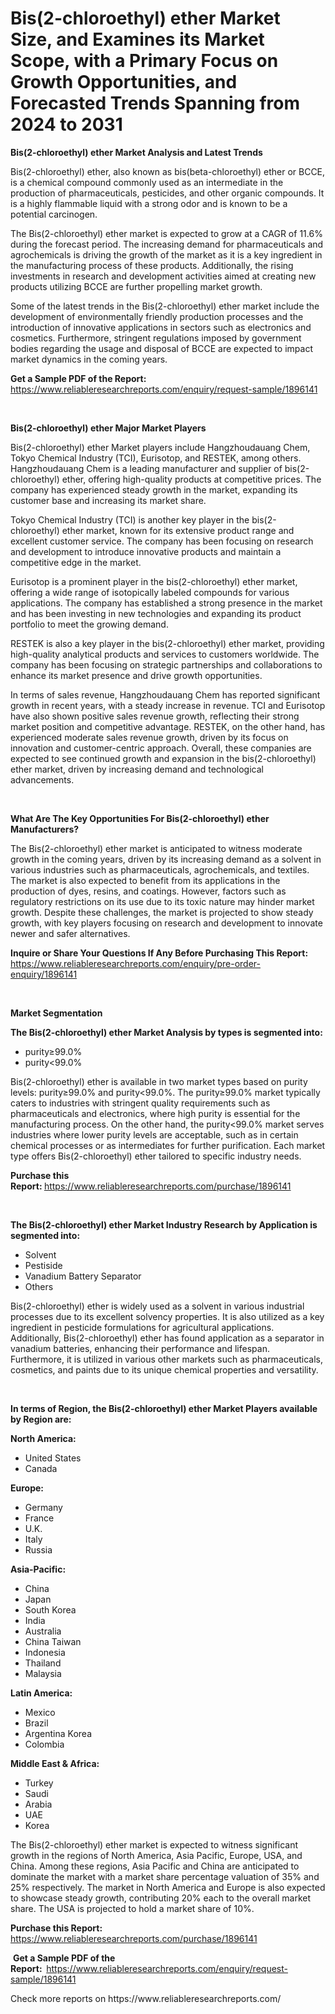 <p><h1>Bis(2-chloroethyl) ether Market Size, and Examines its Market Scope, with a Primary Focus on Growth Opportunities, and Forecasted Trends Spanning from 2024 to 2031</h1></p><p><strong>Bis(2-chloroethyl) ether Market Analysis and Latest Trends</strong></p>
<p><p>Bis(2-chloroethyl) ether, also known as bis(beta-chloroethyl) ether or BCCE, is a chemical compound commonly used as an intermediate in the production of pharmaceuticals, pesticides, and other organic compounds. It is a highly flammable liquid with a strong odor and is known to be a potential carcinogen.</p><p>The Bis(2-chloroethyl) ether market is expected to grow at a CAGR of 11.6% during the forecast period. The increasing demand for pharmaceuticals and agrochemicals is driving the growth of the market as it is a key ingredient in the manufacturing process of these products. Additionally, the rising investments in research and development activities aimed at creating new products utilizing BCCE are further propelling market growth.</p><p>Some of the latest trends in the Bis(2-chloroethyl) ether market include the development of environmentally friendly production processes and the introduction of innovative applications in sectors such as electronics and cosmetics. Furthermore, stringent regulations imposed by government bodies regarding the usage and disposal of BCCE are expected to impact market dynamics in the coming years.</p></p>
<p><strong>Get a Sample PDF of the Report:&nbsp;</strong> <a href="https://www.reliableresearchreports.com/enquiry/request-sample/1896141">https://www.reliableresearchreports.com/enquiry/request-sample/1896141</a></p>
<p>&nbsp;</p>
<p><strong>Bis(2-chloroethyl) ether Major Market Players</strong></p>
<p><p>Bis(2-chloroethyl) ether Market players include Hangzhoudauang Chem, Tokyo Chemical Industry (TCI), Eurisotop, and RESTEK, among others. Hangzhoudauang Chem is a leading manufacturer and supplier of bis(2-chloroethyl) ether, offering high-quality products at competitive prices. The company has experienced steady growth in the market, expanding its customer base and increasing its market share.</p><p>Tokyo Chemical Industry (TCI) is another key player in the bis(2-chloroethyl) ether market, known for its extensive product range and excellent customer service. The company has been focusing on research and development to introduce innovative products and maintain a competitive edge in the market.</p><p>Eurisotop is a prominent player in the bis(2-chloroethyl) ether market, offering a wide range of isotopically labeled compounds for various applications. The company has established a strong presence in the market and has been investing in new technologies and expanding its product portfolio to meet the growing demand.</p><p>RESTEK is also a key player in the bis(2-chloroethyl) ether market, providing high-quality analytical products and services to customers worldwide. The company has been focusing on strategic partnerships and collaborations to enhance its market presence and drive growth opportunities.</p><p>In terms of sales revenue, Hangzhoudauang Chem has reported significant growth in recent years, with a steady increase in revenue. TCI and Eurisotop have also shown positive sales revenue growth, reflecting their strong market position and competitive advantage. RESTEK, on the other hand, has experienced moderate sales revenue growth, driven by its focus on innovation and customer-centric approach. Overall, these companies are expected to see continued growth and expansion in the bis(2-chloroethyl) ether market, driven by increasing demand and technological advancements.</p></p>
<p>&nbsp;</p>
<p><strong>What Are The Key Opportunities For Bis(2-chloroethyl) ether Manufacturers?</strong></p>
<p><p>The Bis(2-chloroethyl) ether market is anticipated to witness moderate growth in the coming years, driven by its increasing demand as a solvent in various industries such as pharmaceuticals, agrochemicals, and textiles. The market is also expected to benefit from its applications in the production of dyes, resins, and coatings. However, factors such as regulatory restrictions on its use due to its toxic nature may hinder market growth. Despite these challenges, the market is projected to show steady growth, with key players focusing on research and development to innovate newer and safer alternatives.</p></p>
<p><strong>Inquire or Share Your Questions If Any Before Purchasing This Report:</strong> <a href="https://www.reliableresearchreports.com/enquiry/pre-order-enquiry/1896141">https://www.reliableresearchreports.com/enquiry/pre-order-enquiry/1896141</a></p>
<p>&nbsp;</p>
<p><strong>Market Segmentation</strong></p>
<p><strong>The Bis(2-chloroethyl) ether Market Analysis by types is segmented into:</strong></p>
<p><ul><li>purity≥99.0%</li><li>purity<99.0%</li></ul></p>
<p><p>Bis(2-chloroethyl) ether is available in two market types based on purity levels: purity≥99.0% and purity<99.0%. The purity≥99.0% market typically caters to industries with stringent quality requirements such as pharmaceuticals and electronics, where high purity is essential for the manufacturing process. On the other hand, the purity<99.0% market serves industries where lower purity levels are acceptable, such as in certain chemical processes or as intermediates for further purification. Each market type offers Bis(2-chloroethyl) ether tailored to specific industry needs.</p></p>
<p><strong>Purchase this Report:&nbsp;</strong><a href="https://www.reliableresearchreports.com/purchase/1896141">https://www.reliableresearchreports.com/purchase/1896141</a></p>
<p>&nbsp;</p>
<p><strong>The Bis(2-chloroethyl) ether Market Industry Research by Application is segmented into:</strong></p>
<p><ul><li>Solvent</li><li>Pestiside</li><li>Vanadium Battery Separator</li><li>Others</li></ul></p>
<p><p>Bis(2-chloroethyl) ether is widely used as a solvent in various industrial processes due to its excellent solvency properties. It is also utilized as a key ingredient in pesticide formulations for agricultural applications. Additionally, Bis(2-chloroethyl) ether has found application as a separator in vanadium batteries, enhancing their performance and lifespan. Furthermore, it is utilized in various other markets such as pharmaceuticals, cosmetics, and paints due to its unique chemical properties and versatility.</p></p>
<p>&nbsp;</p>
<p><strong>In terms of Region, the Bis(2-chloroethyl) ether Market Players available by Region are:</strong></p>
<p>
    <p> <strong> North America: </strong>
        <ul>
            <li>United States</li>
            <li>Canada</li>
        </ul>
        </p> 
    <p> <strong> Europe: </strong>
        <ul>
            <li>Germany</li>
            <li>France</li>
            <li>U.K.</li>
            <li>Italy</li>
            <li>Russia</li>
        </ul>
        </p> 
    <p> <strong> Asia-Pacific: </strong>
        <ul>
            <li>China</li>
            <li>Japan</li>
            <li>South Korea</li>
            <li>India</li>
            <li>Australia</li>
            <li>China Taiwan</li>
            <li>Indonesia</li>
            <li>Thailand</li>
            <li>Malaysia</li>
        </ul>
        </p> 
    <p> <strong> Latin America: </strong>
        <ul>
            <li>Mexico</li>
            <li>Brazil</li>
            <li>Argentina Korea</li>
            <li>Colombia</li>
        </ul>
        </p> 
    <p> <strong> Middle East & Africa: </strong>
        <ul>
            <li>Turkey</li>
            <li>Saudi</li>
            <li>Arabia</li>
            <li>UAE</li>
            <li>Korea</li>
        </ul>
    </p>
    </p>
<p><p>The Bis(2-chloroethyl) ether market is expected to witness significant growth in the regions of North America, Asia Pacific, Europe, USA, and China. Among these regions, Asia Pacific and China are anticipated to dominate the market with a market share percentage valuation of 35% and 25% respectively. The market in North America and Europe is also expected to showcase steady growth, contributing 20% each to the overall market share. The USA is projected to hold a market share of 10%.</p></p>
<p><strong>Purchase this Report: </strong><a href="https://www.reliableresearchreports.com/purchase/1896141">https://www.reliableresearchreports.com/purchase/1896141</a></p>
<p>&nbsp;<strong>Get a Sample PDF of the Report:&nbsp;&nbsp;</strong><a href="https://www.reliableresearchreports.com/enquiry/request-sample/1896141">https://www.reliableresearchreports.com/enquiry/request-sample/1896141</a></p>
<p><strong></strong></p>
<p>Check more reports on https://www.reliableresearchreports.com/</p>